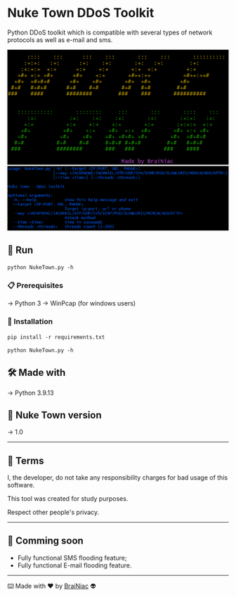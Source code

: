 # Nuke Town DDoS Toolkit

Python DDoS toolkit which is compatible with several types of network protocols as well
as e-mail and sms.

![alt text](https://github.com/babyboydaprince/NukeTown/blob/main/img/logo.png?raw=true)
![alt text](https://github.com/babyboydaprince/NukeTown/blob/main/img/menu.png?raw=true)

## 🚀 Run

 ```
python NukeTown.py -h
 ```
### 📋 Prerequisites

-> Python 3
-> WinPcap (for windows users)


### 🔧 Installation
```
pip install -r requirements.txt
```
```
python NukeTown.py -h
```

## 🛠️ Made with

-> Python 3.9.13


## 📌 Nuke Town version

-> 1.0

---

## 📄 Terms

I, the developer, do not take any responsibility charges for bad usage
of this software.

This tool was created for study purposes.

Respect other people's privacy.


---

## 📌 Comming soon

- Fully functional SMS flooding feature;
- Fully functional E-mail flooding feature.

---



⌨️ Made with ❤️ by [BraiNiac](https://github.com/babyboydaprince) 👽
